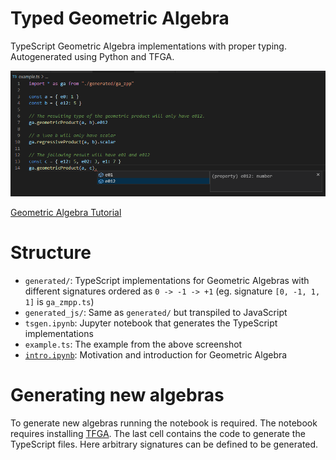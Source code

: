# Typed Geometric Algebra
TypeScript Geometric Algebra implementations with proper typing. Autogenerated using Python and TFGA.

![](media/example.png)

[Geometric Algebra Tutorial](https://gatut.warlock.ai/)

# Structure
- `generated/`: TypeScript implementations for Geometric Algebras with different signatures ordered as `0 -> -1 -> +1` (eg. signature `[0, -1, 1, 1]` is `ga_zmpp.ts`)
- `generated_js/`: Same as `generated/` but transpiled to JavaScript
- `tsgen.ipynb`: Jupyter notebook that generates the TypeScript implementations
- `example.ts`: The example from the above screenshot
- [`intro.ipynb`](https://github.com/RobinKa/typed-ga/blob/master/intro.ipynb): Motivation and introduction for Geometric Algebra

# Generating new algebras
To generate new algebras running the notebook is required. The notebook requires installing [TFGA](https://github.com/RobinKa/tfga). The last cell contains the
code to generate the TypeScript files. Here arbitrary signatures can be defined to be generated.